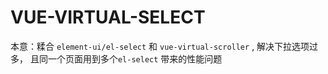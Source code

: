# VUE-VIRTUAL-SELECT

本意：糅合 `element-ui/el-select` 和 `vue-virtual-scroller` , 解决下拉选项过多， 且同一个页面用到多个`el-select` 带来的性能问题